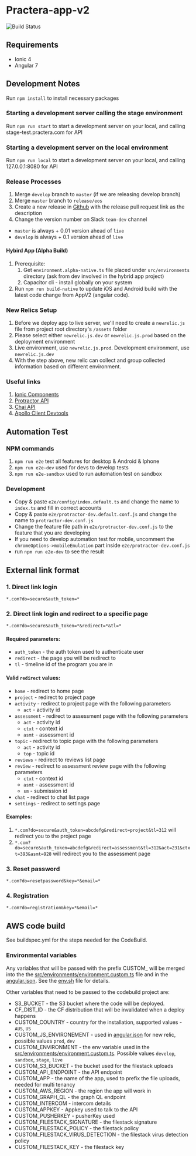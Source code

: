 # Practera-app-v2

![Build Status](https://codebuild.ap-southeast-2.amazonaws.com/badges?uuid=eyJlbmNyeXB0ZWREYXRhIjoiYVA3Zi9rVHlUSlNWT1VkZkY3R1FPS3pwd01EeWo4UTlFanUyQk1UanUveW1VRlgvdnhudVR3RUhsUXBhYk9kYXhmNnJTYjBramVuTkRTc3JyNkZJajZFPSIsIml2UGFyYW1ldGVyU3BlYyI6IkVabm9Va3hoUnhhSmNTSTEiLCJtYXRlcmlhbFNldFNlcmlhbCI6MX0%3D&branch=master)

## Requirements

- Ionic 4 
- Angular 7

## Development Notes

Run `npm install` to install necessary packages

### Starting a development server calling the stage environment


Run `npm run start` to start a development server on your local, and calling stage-test.practera.com for API

### Starting a development server on the local environment

Run `npm run local` to start a development server on your local, and calling 127.0.0.1:8080 for API

### Release Processes

1. Merge `develop` branch to `master` (if we are releasing develop branch)
1. Merge `master` branch to `release/eos` 
1. Create a new release in [Github](https://github.com/intersective/practera-app-v2/releases) with the release pull request link as the description
1. Change the version number on Slack `team-dev` channel 
  - `master` is always + 0.01 version ahead of `live`
  - `develop` is always + 0.1 version ahead of `live`

#### Hybird App (Alpha Build)

1. Prerequisite: 
    1. Get `environment.alpha-native.ts` file placed under `src/environments` directory (ask from dev involved in the hybrid app project)
    1. Capacitor cli - install globally on your system
1. Run `npm run build-native` to update iOS and Android build with the latest code change from AppV2 (angular code).

### New Relics Setup

1. Before we deploy app to live server, we'll need to create a `newrelic.js` file from project root directory's `/assets` folder
1. Please select either `newrelic.js.dev` or `newrelic.js.prod` based on the deployment environment
1. Live environment, use `newrelic.js.prod`. Development environment, use `newrelic.js.dev`
1. With the step above, new relic can collect and group collected information based on different environment.

### Useful links

1. [Ionic Components](https://ionicframework.com/docs/api/)
1. [Protractor API](https://www.protractortest.org/#/api)
1. [Chai API](https://www.chaijs.com/api/bdd/)
1. [Apollo Client Devtools](https://chrome.google.com/webstore/detail/apollo-client-developer-t/jdkknkkbebbapilgoeccciglkfbmbnfm)

## Automation Test

### NPM commands

1. `npm run e2e` test all features for desktop & Android & Iphone
1. `npm run e2e-dev` used for devs to develop tests
1. `npm run e2e-sandbox` used to run automation test on sandbox

### Development

- Copy & paste `e2e/config/index.default.ts` and change the name to `index.ts` and fill in correct accounts
- Copy & paste `e2e/protractor-dev.default.conf.js` and change the name to `protractor-dev.conf.js`
- Change the feature file path in `e2e/protractor-dev.conf.js` to the feature that you are developing
- If you need to develop automation test for mobile, uncomment the `chromeOptions->mobileEmulation` part inside `e2e/protractor-dev.conf.js`
- run `npm run e2e-dev` to see the result

## External link format

### 1. Direct link login 

`*.com?do=secure&auth_token=*`

### 2. Direct link login and redirect to a specific page

`*.com?do=secure&auth_token=*&redirect=*&tl=*`

#### Required parameters:
- `auth_token` - the auth token used to authenticate user
- `redirect` - the page you will be redirect to 
- `tl` - timeline id of the program you are in

#### Valid `redirect` values:
- `home` - redirect to home page
- `project` - redirect to project page
- `activity` - redirect to project page with the following parameters
  - `act` - activity id
- `assessment` - redirect to assessment page with the following parameters
  - `act` - activity id
  - `ctxt` - context id
  - `asmt` - assessment id
- `topic` - redirect to topic page with the following parameters
  - `act` - activity id
  - `top` - topic id
- `reviews` - redirect to reviews list page
- `review` - redirect to assessment review page with the following parameters
  - `ctxt` - context id
  - `asmt` - assessment id
  - `sm` - submission id
- `chat` - redirect to chat list page
- `settings` - redirect to settings page

#### Examples:

1. `*.com?do=secure&auth_token=abcdefg&redirect=project&tl=312` will redirect you to the project page
1. `*.com?do=secure&auth_token=abcdefg&redirect=assessment&tl=312&act=231&ctxt=393&asmt=928` will redirect you to the assessment page

### 3. Reset password

`*.com?do=resetpassword&key=*&email=*`

### 4. Registration

`*.com?do=registration&key=*&email=*`

## AWS code build

See buildspec.yml for the steps needed for the CodeBuild.

### Environmental variables

Any variables that will be passed with the prefix CUSTOM_ will be merged into the the [src/environments/environment.custom.ts](./src/environments/environment.custom.ts) file and in the [angular.json](./angular.json). See the [env.sh](./env.sh) file for details.

Other variables that need to be passed to the codebuild project are:

* S3_BUCKET - the S3 bucket where the code will be deployed.
* CF_DIST_ID - the CF distribution that will be invalidated when a deploy happens
* CUSTOM_COUNTRY - country for the installation, supported values - `AUS`, `US`
* CUSTOM_JS_ENVIRONEMENT - used in [angular.json](./angular.json) for new relic, possible values `prod`,  `dev`
* CUSTOM_ENVIRONMENT - the env variable used in the [src/environments/environment.custom.ts](./src/environments/environment.custom.ts). Possible values `develop`, `sandbox`, `stage`, `live`
* CUSTOM_S3_BUCKET - the bucket used for the filestack uploads
* CUSTOM_API_ENDPOINT - the API endpoint
* CUSTOM_APP - the name of the app, used to prefix the file uploads, needed for multi tenancy
* CUSTOM_AWS_REGION - the region the app will work in
* CUSTOM_GRAPH_QL - the graph QL endpoint
* CUSTOM_INTERCOM - intercom details
* CUSTOM_APPKEY - Appkey used to talk to the API
* CUSTOM_PUSHERKEY - pusherKey used
* CUSTOM_FILESTACK_SIGNATURE - the filestack signature
* CUSTOM_FILESTACK_POLICY - the filestack policy
* CUSTOM_FILESTACK_VIRUS_DETECTION - the filestack virus detection policy
* CUSTOM_FILESTACK_KEY - the filestack key